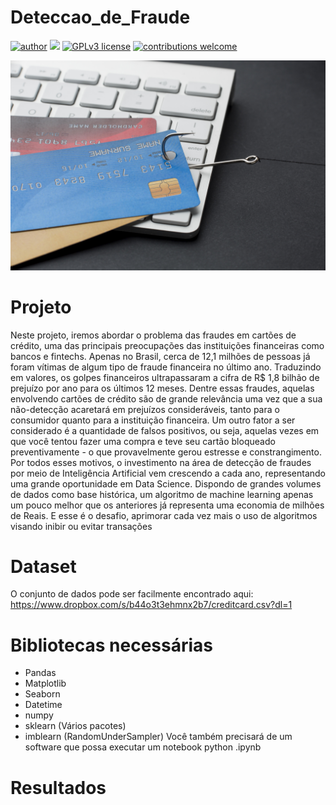 # Deteccao_de_Fraude
[![author](https://img.shields.io/badge/author-Wallison-red.svg)](https://www.linkedin.com/in/wallison-borges-48312516a/) [![](https://img.shields.io/badge/python-3.7+-blue.svg)](https://www.python.org/downloads/release/python-365/) [![GPLv3 license](https://img.shields.io/badge/License-GPLv3-blue.svg)](http://perso.crans.org/besson/LICENSE.html) [![contributions welcome](https://img.shields.io/badge/contributions-welcome-brightgreen.svg?style=flat)](https://github.com/IsWallison/Project_airbnb/issues)

<p align="center">
  <img src="high-angle-keyboard-with-credit-cards-hook-phishing.jpg" >
</p>

# Projeto
Neste projeto, iremos abordar o problema das fraudes em cartões de crédito, uma das principais preocupações das instituições financeiras como bancos e fintechs. Apenas no Brasil, cerca de 12,1 milhões de pessoas já foram vítimas de algum tipo de fraude financeira no último ano. Traduzindo em valores, os golpes financeiros ultrapassaram a cifra de R$ 1,8 bilhão de prejuízo por ano para os últimos 12 meses. Dentre essas fraudes, aquelas envolvendo cartões de crédito são de grande relevância uma vez que a sua não-detecção acaretará em prejuízos consideráveis, tanto para o consumidor quanto para a instituição financeira. Um outro fator a ser considerado é a quantidade de falsos positivos, ou seja, aquelas vezes em que você tentou fazer uma compra e teve seu cartão bloqueado preventivamente - o que provavelmente gerou estresse e constrangimento. Por todos esses motivos, o investimento na área de detecção de fraudes por meio de Inteligência Artificial vem crescendo a cada ano, representando uma grande oportunidade em Data Science. Dispondo de grandes volumes de dados como base histórica, um algoritmo de machine learning apenas um pouco melhor que os anteriores já representa uma economia de milhões de Reais. E esse é o desafio, aprimorar cada vez mais o uso de algoritmos visando inibir ou evitar transações

# Dataset
O conjunto de dados pode ser facilmente encontrado aqui: https://www.dropbox.com/s/b44o3t3ehmnx2b7/creditcard.csv?dl=1

# Bibliotecas necessárias

* Pandas
* Matplotlib
* Seaborn 
* Datetime
* numpy
* sklearn (Vários pacotes)
* imblearn (RandomUnderSampler)
Você também precisará de um software que possa executar um notebook python .ipynb




# Resultados
